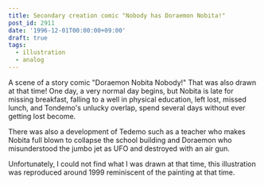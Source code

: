 ```yaml
---
title: Secondary creation comic "Nobody has Doraemon Nobita!"
post_id: 2911
date: '1996-12-01T00:00:00+09:00'
draft: true
tags:
  - illustration
  - analog
---
```


A scene of a story comic "Doraemon Nobita Nobody!" That was also drawn at that time! One day, a very normal day begins, but Nobita is late for missing breakfast, falling to a well in physical education, left lost, missed lunch, and Tondemo's unlucky overlap, spend several days without ever getting lost become.

There was also a development of Tedemo such as a teacher who makes Nobita full blown to collapse the school building and Doraemon who misunderstood the jumbo jet as UFO and destroyed with an air gun.

Unfortunately, I could not find what I was drawn at that time, this illustration was reproduced around 1999 reminiscent of the painting at that time.
